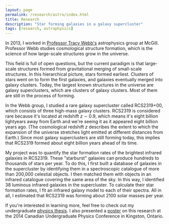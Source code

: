 ```yaml
---
layout: page
permalink: /research/astro/index.html
title: Research
description: "Star forming galaxies in a galaxy supercluster"
tags: [research, astrophysics]
---
```


In 2013, I worked in [Professor Tracy Webb's](http://www.physics.mcgill.ca/~webb/) astrophysics group at McGill. Professor Webb studies cosmological structure formation, which is the science of how large-scale structures grow in the universe. 

This field is full of open questions, but the current paradigm is that large-scale structures formed from gravitational merging of small-scale structures. In this hierarchical picture, stars formed earliest. Clusters of stars went on to form the first galaxies, and galaxies eventually merged into galaxy clusters. Today, the largest known structures in the universe are galaxy superclusters, which are clusters of galaxy clusters. Most of them are still in the process of forming.

In the Webb group, I studied a rare galaxy supercluster called RCS2319+00, which consists of three high-mass galaxy clusters. RCS2319 is considered rare because it's located at redshift *z* &sim; 0.9, which means it's eight billion lightyears away from Earth and we're seeing it as it appeared eight billion years ago. (The cosmological redshift *z* describes the extent to which the expansion of the universe stretches light emitted at different distances from Earth.) Since most galaxy superclusters are still forming today, this implies that RCS2319 formed about eight billion years ahead of its time. 

My project was to quantify the star formation rates of the brightest infrared galaxies in RCS2319. These "starburst" galaxies can produce hundreds to thousands of stars per year. To do this, I first built a database of galaxies in the supercluster by identifying them in a spectroscopic catalogue of more than 200,000 celestial objects. I then matched them with objects in an infrared catalogue covering the same area of the sky. In this way, I identified 38 luminous infrared galaxies in the supercluster. To calculate their star formation rates, I fit an infrared galaxy model to each of their spectra. All in all, I estimated that RCS2319 was forming about 2100 solar masses per year.

If you're interested in learning more, feel free to check out my undergraduate [physics thesis](/honphysthesis.pdf). I also presented a [poster](/presentations/varon_poster_cupc2014.pdf) on this research at the 2014 Canadian Undergraduate Physics Conference in Kingston, Ontario.